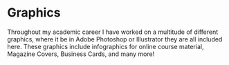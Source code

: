 # Graphics #

<p> Throughout my academic career I have worked on a multitude of different graphics, where it be in Adobe Photoshop or Illustrator they are all included here. These graphics include infographics for online course material, Magazine Covers, Business Cards, and many more! </p>

